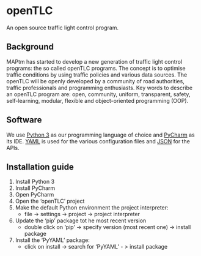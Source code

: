 # openTLC
An open source traffic light control program.

## Background
MAPtm has started to develop a new generation of traffic light control programs: the so called openTLC programs. The concept is to optimise traffic conditions by using traffic policies and various data sources. The openTLC will be openly developed by a community of road authorities, traffic professionals and programming enthusiasts. Key words to describe an openTLC program are: open, community, uniform, transparent, safety, self-learning, modular, flexible and object-oriented programming (OOP).

## Software
We use [Python 3](https://www.python.org/) as our programming language of choice and 
[PyCharm](https://www.jetbrains.com/pycharm/) as its IDE. [YAML](http://www.yaml.org/start.html) is used for the 
various configuration files and [JSON](http://www.json.org/) for the APIs.

## Installation guide 
1. Install Python 3
2. Install PyCharm
3. Open PyCharm
4. Open the ‘openTLC’ project
5. Make the default Python environment the project interpreter:
   * file -> settings -> project -> project interpreter
6. Update the ‘pip’ package tot he most recent version
   * double click on ‘pip’ -> specify version (most recent one) -> install package
7. Install the ‘PyYAML’ package:
   * click on install -> search for ‘PyYAML’ - > install package
